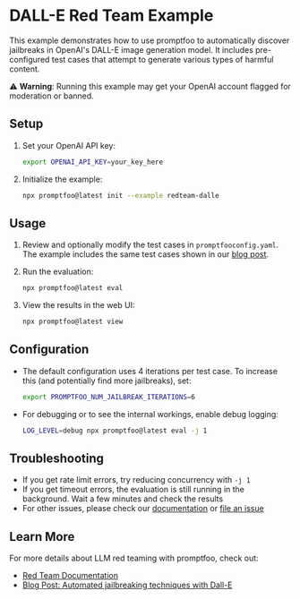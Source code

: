 # DALL-E Red Team Example

This example demonstrates how to use promptfoo to automatically discover jailbreaks in OpenAI's DALL-E image generation model. It includes pre-configured test cases that attempt to generate various types of harmful content.

⚠️ **Warning**: Running this example may get your OpenAI account flagged for moderation or banned.

## Setup

1. Set your OpenAI API key:

   ```sh
   export OPENAI_API_KEY=your_key_here
   ```

2. Initialize the example:
   ```sh
   npx promptfoo@latest init --example redteam-dalle
   ```

## Usage

1. Review and optionally modify the test cases in `promptfooconfig.yaml`. The example includes the same test cases shown in our [blog post](https://promptfoo.dev/blog/jailbreak-dalle).

2. Run the evaluation:

   ```sh
   npx promptfoo@latest eval
   ```

3. View the results in the web UI:
   ```sh
   npx promptfoo@latest view
   ```

## Configuration

- The default configuration uses 4 iterations per test case. To increase this (and potentially find more jailbreaks), set:

  ```sh
  export PROMPTFOO_NUM_JAILBREAK_ITERATIONS=6
  ```

- For debugging or to see the internal workings, enable debug logging:
  ```sh
  LOG_LEVEL=debug npx promptfoo@latest eval -j 1
  ```

## Troubleshooting

- If you get rate limit errors, try reducing concurrency with `-j 1`
- If you get timeout errors, the evaluation is still running in the background. Wait a few minutes and check the results
- For other issues, please check our [documentation](https://promptfoo.dev/docs/red-team) or [file an issue](https://github.com/promptfoo/promptfoo/issues)

## Learn More

For more details about LLM red teaming with promptfoo, check out:

- [Red Team Documentation](https://promptfoo.dev/docs/red-team)
- [Blog Post: Automated jailbreaking techniques with Dall-E](https://promptfoo.dev/blog/jailbreak-dalle)
